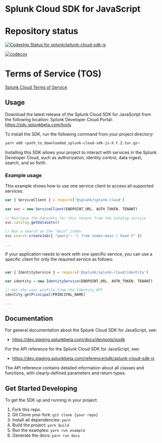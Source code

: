 # Splunk Cloud SDK for JavaScript

# Repository status
[![Codeship Status for splunk/splunk-cloud-sdk-js](https://app.codeship.com/projects/efc247e0-15d9-0136-51cc-4ecad654e338/status?branch=develop)](https://app.codeship.com/projects/283657)

[![codecov](https://codecov.io/gh/splunk/splunk-cloud-sdk-js/branch/develop/graph/badge.svg?token=R5kexVYymt)](https://codecov.io/gh/splunk/splunk-cloud-sdk-js)

# Terms of Service (TOS)
[Splunk Cloud Terms of Service](https://www.splunk.com/en_us/legal/terms/splunk-cloud-pre-release-terms-of-service.html)

## Usage

Download the latest release of the Splunk Cloud SDK for JavaScript from the following location: 
 Splunk Developer Cloud Portal: https://sdc.splunkbeta.com/tools

To install the SDK, run the following command from your project directory:
```sh
yarn add <path_to_downloaded_splunk-cloud-sdk-js-X.Y.Z.tar.gz>
```
Installing this SDK allows your project to interact with services in the Splunk Developer Cloud, such as authorization, identity control, data ingest, search, and so forth.

### Example usage

This example shows how to use one service client to access all supported services:

```js
var { ServiceClient } = require('@splunk/splunk-cloud')
 
var svc = new ServiceClient(ENDPOINT_URL, AUTH_TOKEN, TENANT)
 
// Retrieve the datasets for this tenant from the Catalog service
svc.catalog.getDatasets()

// Run a search on the "main" index
svc.search.createJob({ "query": "| from index:main | head 5" })

...

```

If your application needs to work with one specific service, you can use a specific client for only the required service as follows: 

```javascript

var { IdentityService } = require('@splunk/splunk-cloud/identity')

var identity = new IdentityService(ENDPOINT_URL, AUTH_TOKEN, TENANT)

// Get the user profile from the Identity API
identity.getPrincipal(PRINCIPAL_NAME)

...

```

## Documentation
For general documentation about the Splunk Cloud SDK for JavaScript, see:
- https://dev.staging.splunkbeta.com/docs/devtools/jssdk

For the API reference for the Splunk Cloud SDK for JavaScript, see:
- https://dev.staging.splunkbeta.com/reference/sdk/splunk-cloud-sdk-js

The API reference contains detailed information about all classes and functions, with clearly-defined parameters and return types.
    
## Get Started Developing
To get the SDK up and running in your project: 
1. Fork this repo.
2. Git Clone your fork: `git clone {your repo}`
3. Install all dependencies: `yarn`
4. Build the project: `yarn build`
5. Run the examples: `yarn run example`
6. Generate the docs: `yarn run docs`
